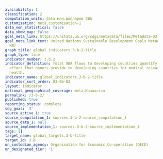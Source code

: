 ```yaml
---
availability: 1
classification: 2
computation_units: data.млн.долларов США
customisation: meta.customisation-1
data_non_statistical: false
data_show_map: false
goal_meta_link: https://unstats.un.org/sdgs/metadata/files/Metadata-03-0B-02.pdf
goal_meta_link_text: United Nations Sustainable Development Goals Metadata (PDF 210
  KB)
graph_title: global_indicators.3-b-2-title
graph_type: line
indicator_number: 3.b.2
indicator_definition: Total ODA flows to developing countries quantify the public
  effort that donors provide to developing countries for medical research and basic
  health.
indicator_name: global_indicators.3-b-2-title
indicator_sort_order: 03-0b-02
layout: indicator
national_geographical_coverage: meta.Казахстан
permalink: /3-b-2/
published: true
reporting_status: complete
sdg_goal: '3'
source_active_1: true
source_compilation_1: sources.3-b-2-source_compilation_1
source_data_1: null
source_implementation_1: sources.3-b-2-source_implementation_1
tags: []
target_name: global_targets.3-b-title
target_id: 3.b
un_custodian_agency: Organisation for Economic Co-operation (OECD)
un_designated_tier: '1'
---
```

